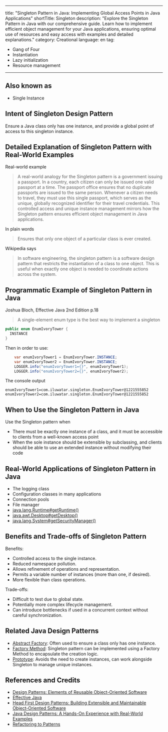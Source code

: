 <!-- COMPLETED -->

---
title: "Singleton Pattern in Java: Implementing Global Access Points in Java Applications"
shortTitle: Singleton
description: "Explore the Singleton Pattern in Java with our comprehensive guide. Learn how to implement efficient object management for your Java applications, ensuring optimal use of resources and easy access with examples and detailed explanations."
category: Creational
language: en
tag:
  - Gang of Four
  - Instantiation
  - Lazy initialization
  - Resource management
---

## Also known as

* Single Instance

## Intent of Singleton Design Pattern

Ensure a Java class only has one instance, and provide a global point of access to this singleton instance.

## Detailed Explanation of Singleton Pattern with Real-World Examples

Real-world example

> A real-world analogy for the Singleton pattern is a government issuing a passport. In a country, each citizen can only be issued one valid passport at a time. The passport office ensures that no duplicate passports are issued to the same person. Whenever a citizen needs to travel, they must use this single passport, which serves as the unique, globally recognized identifier for their travel credentials. This controlled access and unique instance management mirrors how the Singleton pattern ensures efficient object management in Java applications.

In plain words

> Ensures that only one object of a particular class is ever created.

Wikipedia says

> In software engineering, the singleton pattern is a software design pattern that restricts the instantiation of a class to one object. This is useful when exactly one object is needed to coordinate actions across the system.

## Programmatic Example of Singleton Pattern in Java

Joshua Bloch, Effective Java 2nd Edition p.18

> A single-element enum type is the best way to implement a singleton

```java
public enum EnumIvoryTower {
  INSTANCE
}
```

Then in order to use:

```java
    var enumIvoryTower1 = EnumIvoryTower.INSTANCE;
    var enumIvoryTower2 = EnumIvoryTower.INSTANCE;
    LOGGER.info("enumIvoryTower1={}", enumIvoryTower1);
    LOGGER.info("enumIvoryTower2={}", enumIvoryTower2);
```

The console output

```
enumIvoryTower1=com.iluwatar.singleton.EnumIvoryTower@1221555852
enumIvoryTower2=com.iluwatar.singleton.EnumIvoryTower@1221555852
```

## When to Use the Singleton Pattern in Java

Use the Singleton pattern when

* There must be exactly one instance of a class, and it must be accessible to clients from a well-known access point
* When the sole instance should be extensible by subclassing, and clients should be able to use an extended instance without modifying their code

## Real-World Applications of Singleton Pattern in Java

* The logging class
* Configuration classes in many applications
* Connection pools
* File manager
* [java.lang.Runtime#getRuntime()](http://docs.oracle.com/javase/8/docs/api/java/lang/Runtime.html#getRuntime%28%29)
* [java.awt.Desktop#getDesktop()](http://docs.oracle.com/javase/8/docs/api/java/awt/Desktop.html#getDesktop--)
* [java.lang.System#getSecurityManager()](http://docs.oracle.com/javase/8/docs/api/java/lang/System.html#getSecurityManager--)

## Benefits and Trade-offs of Singleton Pattern

Benefits:

* Controlled access to the single instance.
* Reduced namespace pollution.
* Allows refinement of operations and representation.
* Permits a variable number of instances (more than one, if desired).
* More flexible than class operations.

Trade-offs:

* Difficult to test due to global state.
* Potentially more complex lifecycle management.
* Can introduce bottlenecks if used in a concurrent context without careful synchronization.

## Related Java Design Patterns

* [Abstract Factory](https://java-design-patterns.com/patterns/abstract-factory/): Often used to ensure a class only has one instance.
* [Factory Method](https://java-design-patterns.com/patterns/factory-method/): Singleton pattern can be implemented using a Factory Method to encapsulate the creation logic.
* [Prototype](https://java-design-patterns.com/patterns/prototype/): Avoids the need to create instances, can work alongside Singleton to manage unique instances.

## References and Credits

* [Design Patterns: Elements of Reusable Object-Oriented Software](https://amzn.to/3w0pvKI)
* [Effective Java](https://amzn.to/4cGk2Jz)
* [Head First Design Patterns: Building Extensible and Maintainable Object-Oriented Software](https://amzn.to/49NGldq)
* [Java Design Patterns: A Hands-On Experience with Real-World Examples](https://amzn.to/3yhh525)
* [Refactoring to Patterns](https://amzn.to/3VOO4F5)
